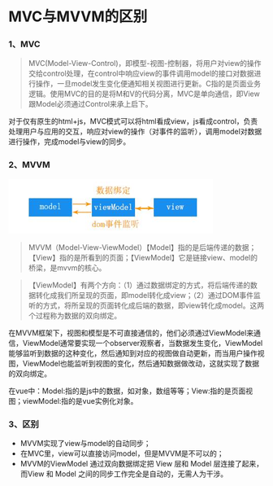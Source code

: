 # MVC与MVVM的区别

### 1、MVC

> MVC(Model-View-Control)，即模型-视图-控制器，将用户对view的操作交给control处理，在control中响应view的事件调用model的接口对数据进行操作，一旦model发生变化便通知相关视图进行更新。C指的是页面业务逻辑。使用MVC的目的是将M和V的代码分离，MVC是单向通信，即View跟Model必须通过Control来承上启下。

对于仅有原生的html+js，MVC模式可以将html看成view，js看成control，负责处理用户与应用的交互，响应对view的操作（对事件的监听），调用model对数据进行操作，完成model与view的同步。

### 2、MVVM

![原理图](./res/mvvm.png)

>MVVM（Model-View-ViewModel）【Model】指的是后端传递的数据；【View】指的是所看到的页面；【ViewModel】它是链接view、model的桥梁，是mvvm的核心。

> 【ViewModel】有两个方向：（1）通过数据绑定的方式，将后端传递的数据转化成我们所呈现的页面，即model转化成view；（2）通过DOM事件监听的方式，将所呈现的页面转化成后端的数据，即view转化成model。这两个过程称为数据的双向绑定。

在MVVM框架下，视图和模型是不可直接通信的，他们必须通过ViewModel来通信，ViewModel通常要实现一个observer观察者，当数据发生变化，ViewModel能够监听到数据的这种变化，然后通知到对应的视图做自动更新，而当用户操作视图，ViewModel也能监听到视图的变化，然后通知数据做改动，这就实现了数据的双向绑定。

在vue中：Model:指的是js中的数据，如对象，数组等等；View:指的是页面视图；viewModel:指的是vue实例化对象。

### 3、区别

- MVVM实现了view与model的自动同步；
- 在MVC里，view可以直接访问model，但是MVVM是不可以的；
- MVVM的ViewModel 通过双向数据绑定把 View 层和 Model 层连接了起来，而View 和 Model 之间的同步工作完全是自动的，无需人为干涉。